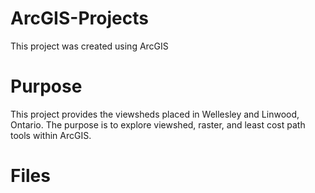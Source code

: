 # ArcGIS-Projects
This project was created using ArcGIS

# Purpose
This project provides the viewsheds placed in Wellesley and Linwood, Ontario. 
The purpose is to explore viewshed, raster, and least cost path tools within ArcGIS.

# Files
